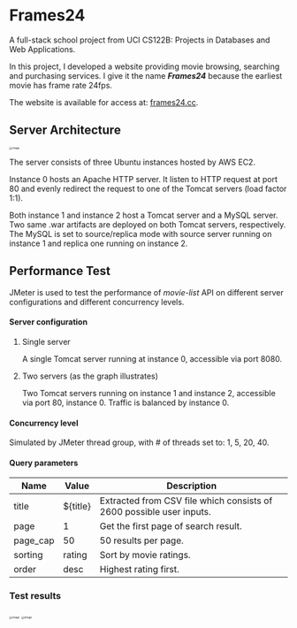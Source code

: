 # Frames24

A full-stack school project from UCI CS122B: Projects in Databases and Web Applications. 

In this project, I developed a website providing movie browsing, searching and purchasing services. I give it the name ***Frames24*** because the earliest movie has frame rate 24fps. 

The website is available for access at: [frames24.cc](frames24.cc).

## Server Architecture

<img src="https://user-images.githubusercontent.com/52809000/88956766-b429a200-d252-11ea-835a-10081b526d75.png" alt="image" style="zoom: 33%;" />

The server consists of three Ubuntu instances hosted by AWS EC2. 

Instance 0 hosts an Apache HTTP server. It listen to HTTP request at port 80 and evenly redirect the request to one of the Tomcat servers (load factor 1:1). 

Both instance 1 and instance 2 host a Tomcat server and a MySQL server. Two same .war artifacts are deployed on both Tomcat servers, respectively. The MySQL is set to source/replica mode with source server running on instance 1 and replica one running on instance 2.

## Performance Test

JMeter is used to test the performance of *movie-list* API on different server configurations and different concurrency levels. 

#### Server configuration

1. Single server

   A single Tomcat server running at instance 0, accessible via port 8080. 

2. Two servers (as the graph illustrates)

   Two Tomcat servers running on instance 1 and instance 2, accessible via port 80, instance 0. Traffic is balanced by instance 0. 

#### Concurrency level

Simulated by JMeter thread group, with # of threads set to: 1, 5, 20, 40.

#### Query parameters

| Name     | Value    | Description                                                  |
| -------- | -------- | ------------------------------------------------------------ |
| title    | ${title} | Extracted from CSV file which consists of 2600 possible user inputs. |
| page     | 1        | Get the first page of search result.                         |
| page_cap | 50       | 50 results per page.                                         |
| sorting  | rating   | Sort by movie ratings.                                       |
| order    | desc     | Highest rating first.                                        |

### Test results

<img src="https://user-images.githubusercontent.com/52809000/88957722-31a1e200-d254-11ea-8712-45e53f2716c6.png" alt="image" style="zoom: 33%;" />

<img src="https://user-images.githubusercontent.com/52809000/88957736-38c8f000-d254-11ea-856d-405a7853916a.png" alt="image" style="zoom: 33%;" />

